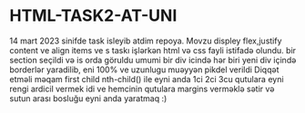 # HTML-TASK2-AT-UNI

14 mart 2023 sinifde task isleyib atdim repoya.
Movzu displey flex,justify content ve align items ve s
taskı işlərkən html və css fayli istifadə olundu.
bir section seçildi və is orda göruldu
umumi bir div icində hər  biri yeni div içində borderlər yaradilib, eni 100% ve uzunlugu muəyyən pikdel verildi
Diqqət etməli məqam first child   nth-child() ile eyni anda 1ci 2ci 3cu qutulara eyni rengi ardicil vermek idi 
ve hemcinin qutulara margins verməklə sətir və sutun arası bosluğu eyni anda yaratmaq :)
